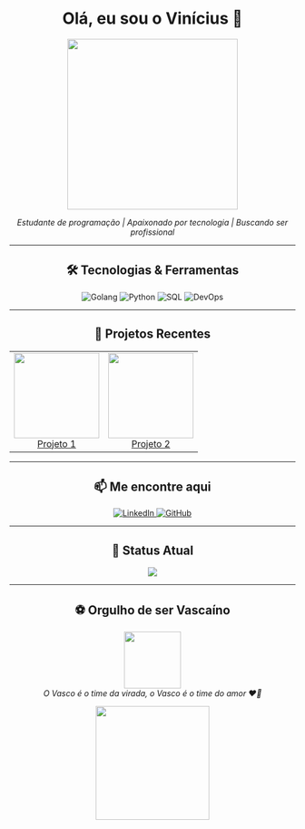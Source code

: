 <h1 align="center">Olá, eu sou o Vinícius 👋</h1>

<p align="center">
  <img src="https://media.giphy.com/media/LHZyixOnHwDDy/giphy.gif" width="300"/>
</p>

<p align="center">
  <em>Estudante de programação | Apaixonado por tecnologia | Buscando ser profissional</em>
</p>

---

<h2 align="center">🛠 Tecnologias & Ferramentas</h2>
<p align="center">
  <img alt="Golang" src="https://img.shields.io/badge/Go-00ADD8?style=for-the-badge&logo=go&logoColor=white" />
  <img alt="Python" src="https://img.shields.io/badge/Python-3776AB?style=for-the-badge&logo=python&logoColor=white" />
  <img alt="SQL" src="https://img.shields.io/badge/SQL-4479A1?style=for-the-badge&logo=postgresql&logoColor=white" />
  <img alt="DevOps" src="https://img.shields.io/badge/DevOps-0A66C2?style=for-the-badge&logo=azuredevops&logoColor=white" />
</p>

---

<h2 align="center">🚀 Projetos Recentes</h2>

<table align="center" cellspacing="15">
  <tr>
    <td align="center">
      <a href="https://github.com/seu-usuario/projeto1" target="_blank">
        <img src="https://user-images.githubusercontent.com/0000000/placeholder1.png" width="150" />
        <br />
        Projeto 1
      </a>
    </td>
    <td align="center">
      <a href="https://github.com/seu-usuario/projeto2" target="_blank">
        <img src="https://user-images.githubusercontent.com/0000000/placeholder2.png" width="150" />
        <br />
        Projeto 2
      </a>
    </td>
  </tr>
</table>

---

<h2 align="center">📫 Me encontre aqui</h2>
<p align="center">
  <a href="https://linkedin.com/in/seu-usuario" target="_blank">
    <img alt="LinkedIn" src="https://img.shields.io/badge/LinkedIn-0A66C2?style=for-the-badge&logo=linkedin&logoColor=white" />
  </a>
  <a href="https://github.com/seu-usuario" target="_blank">
    <img alt="GitHub" src="https://img.shields.io/badge/GitHub-181717?style=for-the-badge&logo=github&logoColor=white" />
  </a>
</p>

---

<h2 align="center">💬 Status Atual</h2>
<p align="center">
  <img src="https://readme-typing-svg.demolab.com?font=Fira+Code&size=24&duration=4000&pause=500&color=00FF00&center=true&vCenter=true&width=500&height=50&lines=Estudando+Go%2C+Python+e+SQL...;Construindo+projetos+reais...;Buscando+melhorar+sempre..." />
</p>

---

<h2 align="center">⚽ Orgulho de ser Vascaíno</h2>
<p align="center">
  <img src="https://upload.wikimedia.org/wikipedia/commons/thumb/9/93/CR_vasco_da_gama.svg/1200px-CR_vasco_da_gama.svg.png" width="100"/>
  <br/>
  <em>O Vasco é o time da virada, o Vasco é o time do amor ❤️🖤</em>
</p>

<p align="center">
  <img src="https://media.giphy.com/media/3o7btPCcdNniyf0ArS/giphy.gif" width="200" />
</p>
